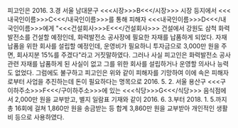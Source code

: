 피고인은 2016. 3.경 서울 남대문구 <<<시장>>>B<<</시장>>> 시장 등지에서 <<<내국인이름>>>C<<</내국인이름>>>를 통해 피해자 <<<내국인이름>>>D<<</내국인이름>>>에게 "<<<건설회사>>>E<<</건설회사>>> 건설에서 강원도 삼척 화력발전소를 건설할 예정인데, 화력발전소 공사장에 필요한 자재를 납품하게 되었다. 자재 납품을 위한 회사를 설립할 예정인데, 운영비가 필요하니 투자금으로 3,000만 원을 주면, 회사지분 15%를 주겠다"라고 거짓말하였다.
그러나 사실 피고인은 화력발전소 공사 관련 자재를 납품하게 된 사실이 없고 그를 위한 회사를 설립하거나 운영할 의사나 능력도 없었다.
그럼에도 불구하고 피고인은 위와 같이 피해자를 기망하여 이에 속은 피해자로부터 사업을 추진하는데 돈이 필요하다는 명목으로 2016. 5. 2. 서울 용산구 <<<구이하주소>>>F<<</구이하주소>>>에 있는 <<<식당>>>G<<</식당>>> 음식점에서 2,000만 원을 교부받고, 별지 일람표 기재와 같이 2016. 6. 3.부터 2018. 1. 5.까지 총 16회에 걸쳐 1,860만 원을 송금받는 등 합계 3,860만 원을 교부받아 개인적인 생활비 등으로 사용하였다.